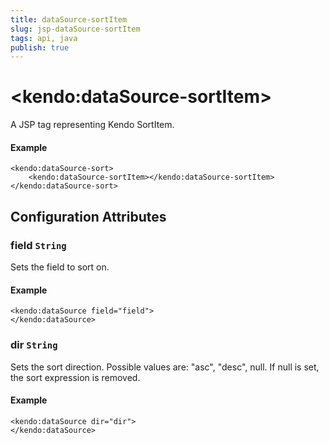 ```yaml
---
title: dataSource-sortItem
slug: jsp-dataSource-sortItem
tags: api, java
publish: true
---
```


# \<kendo:dataSource-sortItem\>
A JSP tag representing Kendo SortItem.

#### Example
    <kendo:dataSource-sort>
        <kendo:dataSource-sortItem></kendo:dataSource-sortItem>
    </kendo:dataSource-sort>


## Configuration Attributes


### field `String`

Sets the field to sort on.

#### Example
    <kendo:dataSource field="field">
    </kendo:dataSource>



### dir `String`

Sets the sort direction. Possible values are: "asc", "desc", null. If null is set, the sort expression is removed.

#### Example
    <kendo:dataSource dir="dir">
    </kendo:dataSource>


